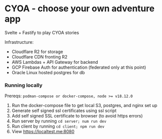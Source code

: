 # CYOA - choose your own adventure app

Svelte + Fastify to play CYOA stories

Infrastructure:
  - Cloudflare R2 for storage
  - Cloudflare CDN fronting R2
  - AWS Lambdas + API Gateway for backend
  - GCP Firebase Auth for authentication (federated only at this point)
  - Oracle Linux hosted postgres for db


### Running locally
Prereqs: `podman-compose or docker-compose, node >= v18.12.0`
1. Run the docker-compose file to get local S3, postgres, and nginx set up
2. Generate self signed ssl certificates using ssl script
3. Add self signed SSL certificate to browser (to avoid https errors)
4. Run server by running `cd server; num run dev`
5. Run client by running `cd client; npm run dev`
6. View https://localtest.me:8080